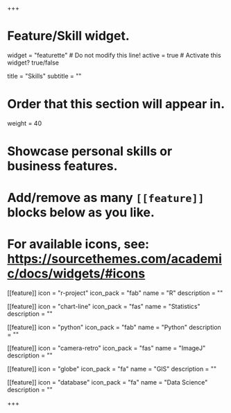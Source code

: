 +++
# Feature/Skill widget.
widget = "featurette"  # Do not modify this line!
active = true  # Activate this widget? true/false

title = "Skills"
subtitle = ""

# Order that this section will appear in.
weight = 40

# Showcase personal skills or business features.
# 
# Add/remove as many `[[feature]]` blocks below as you like.
# 
# For available icons, see: https://sourcethemes.com/academic/docs/widgets/#icons

[[feature]]
  icon = "r-project"
  icon_pack = "fab"
  name = "R"
  description = ""
  
[[feature]]
  icon = "chart-line"
  icon_pack = "fas"
  name = "Statistics"
  description = ""  

[[feature]]
  icon = "python"
  icon_pack = "fab"
  name = "Python"
  description = ""
  
[[feature]]
  icon = "camera-retro"
  icon_pack = "fas"
  name = "ImageJ"
  description = ""
  
[[feature]]
  icon = "globe"
  icon_pack = "fa"
  name = "GIS"
  description = ""

[[feature]]
  icon = "database"
  icon_pack = "fa"
  name = "Data Science"
  description = ""

+++
